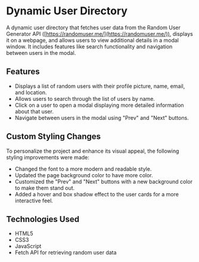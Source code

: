 # Dynamic User Directory

A dynamic user directory that fetches user data from the Random User Generator API ([https://randomuser.me/](https://randomuser.me/)), displays it on a webpage, and allows users to view additional details in a modal window. It includes features like search functionality and navigation between users in the modal.

## Features

- Displays a list of random users with their profile picture, name, email, and location.
- Allows users to search through the list of users by name.
- Click on a user to open a modal displaying more detailed information about that user.
- Navigate between users in the modal using "Prev" and "Next" buttons.

## Custom Styling Changes

To personalize the project and enhance its visual appeal, the following styling improvements were made:

- Changed the font to a more modern and readable style.
- Updated the page background color to have more color.
- Customized the "Prev" and "Next" buttons with a new background color to make them stand out.
- Added a hover and box shadow effect to the user cards for a more interactive feel.

## Technologies Used

- HTML5
- CSS3
- JavaScript
- Fetch API for retrieving random user data
